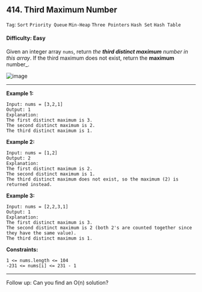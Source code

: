 ## 414. Third Maximum Number

```Tag```: ```Sort``` ```Priority Queue``` ```Min-Heap``` ```Three Pointers``` ```Hash Set``` ```Hash Table```

#### Difficulty: Easy

Given an integer array ```nums```, return _the __third distinct maximum__ number in this array_. If the third maximum does not exist, return the __maximum__ number_.

![image](https://user-images.githubusercontent.com/35042430/213017833-73c6fa75-5436-47ce-8aa3-784d92d4cc89.png)

---

__Example 1:__
```
Input: nums = [3,2,1]
Output: 1
Explanation:
The first distinct maximum is 3.
The second distinct maximum is 2.
The third distinct maximum is 1.
```

__Example 2:__
```
Input: nums = [1,2]
Output: 2
Explanation:
The first distinct maximum is 2.
The second distinct maximum is 1.
The third distinct maximum does not exist, so the maximum (2) is returned instead.
```

__Example 3:__
```
Input: nums = [2,2,3,1]
Output: 1
Explanation:
The first distinct maximum is 3.
The second distinct maximum is 2 (both 2's are counted together since they have the same value).
The third distinct maximum is 1.
```

__Constraints:__
```
1 <= nums.length <= 104
-231 <= nums[i] <= 231 - 1
```

---



Follow up: Can you find an O(n) solution?
